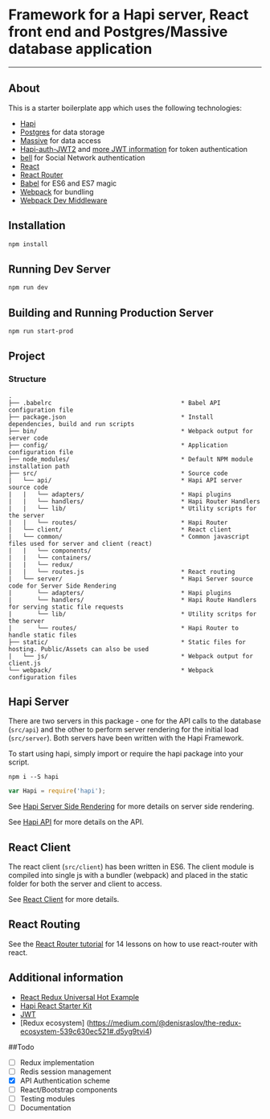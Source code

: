 # Framework for a Hapi server, React front end and Postgres/Massive database application
---

## About
This is a starter boilerplate app which uses the following technologies:

* [Hapi](http://hapijs.com/)
* [Postgres](http://www.postgresql.org/) for data storage
* [Massive](https://massive-js.readthedocs.io) for data access
* [Hapi-auth-JWT2](https://github.com/dwyl/hapi-auth-jwt2) and [more JWT information](https://github.com/dwyl/learn-json-web-tokens) for token authentication
* [bell](https://github.com/hapijs/bell) for Social Network authentication
* [React](https://github.com/facebook/react)
* [React Router](https://github.com/rackt/react-router)
* [Babel](http://babeljs.io) for ES6 and ES7 magic
* [Webpack](http://webpack.github.io) for bundling
* [Webpack Dev Middleware](http://webpack.github.io/docs/webpack-dev-middleware.html)

## Installation

```bash
npm install
```

## Running Dev Server

```bash
npm run dev
```

## Building and Running Production Server

```bash
npm run start-prod
```

## Project
### Structure

```
.
├── .babelrc									* Babel API configuration file
├── package.json								* Install dependencies, build and run scripts
├── bin/										* Webpack output for server code
├── config/										* Application configuration file
├──	node_modules/								* Default NPM module installation path
├── src/										* Source code
|	└── api/									* Hapi API server source code
|	|	└── adapters/							* Hapi plugins
|	|	└── handlers/							* Hapi Router Handlers
|	|	└── lib/								* Utility scripts for the server
|	|	└── routes/								* Hapi Router
|	└── client/									* React client
|	└── common/									* Common javascript files used for server and client (react)
|	|	└── components/
|	|	└── containers/
|	|	└── redux/	
|	|	└── routes.js							* React routing	
|	└── server/									* Hapi Server source code for Server Side Rendering
|		└── adapters/							* Hapi plugins
|		└── handlers/							* Hapi Route Handlers for serving static file requests
|		└── lib/								* Utility scritps for the server
|		└── routes/								* Hapi Router to handle static files	
├── static/										* Static files for hosting. Public/Assets can also be used
|	└── js/										* Webpack output for client.js
└── webpack/									* Webpack configuration files
```

## Hapi Server
There are two servers in this package - one for the API calls to the database (`src/api`) and the other to perform server rendering for the initial load (`src/server`). Both servers have been written with the Hapi Framework.

To start using hapi, simply import or require the hapi package into your script.
```
npm i --S hapi
```
```js
var Hapi = require('hapi');
```

See [Hapi Server Side Rendering](/docs/HapiSSR.md) for more details on server side rendering.

See [Hapi API](/docs/HAPI.md) for more details on the API.


## React Client
The react client (`src/client`) has been written in ES6. The client module is compiled into single js with a bundler (webpack) and placed in the static folder for both the server and client to access.

See [React Client](/docs/ReactClient.md) for more details.

## React Routing
See the [React Router tutorial](https://github.com/reactjs/react-router-tutorial) for 14 lessons on how to use react-router with react.

## Additional information

* [React Redux Universal Hot Example](https://github.com/erikras/react-redux-universal-hot-example)
* [Hapi React Starter Kit](https://github.com/Dindaleon/hapi-react-starter-kit)
* [JWT](https://jwt.io/)
* [Redux ecosystem] (https://medium.com/@denisraslov/the-redux-ecosystem-539c630ec521#.d5yg9tvi4)

##Todo
* [ ] Redux implementation
* [ ] Redis session management
* [x] API Authentication scheme
* [ ] React/Bootstrap components
* [ ] Testing modules
* [ ] Documentation